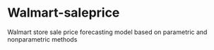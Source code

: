 # Walmart-saleprice
Walmart store sale price forecasting model based on parametric and nonparametric methods
